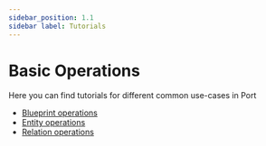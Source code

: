 ```yaml
---
sidebar_position: 1.1
sidebar label: Tutorials
---
```


# Basic Operations

Here you can find tutorials for different common use-cases in Port

- [Blueprint operations](./blueprint-basics.md)
- [Entity operations](./entity-basics.md)
- [Relation operations](./relation-basics.md)